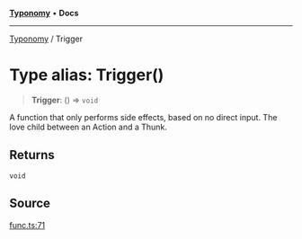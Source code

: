 [**Typonomy**](../README.md) • **Docs**

***

[Typonomy](../globals.md) / Trigger

# Type alias: Trigger()

> **Trigger**: () => `void`

A function that only performs side effects, based on no direct input.
The love child between an Action and a Thunk.

## Returns

`void`

## Source

[func.ts:71](https://github.com/softcraft-development/typonomy/blob/998a3a61fcab698d064d63ac7adfa4f782485616/src/func.ts#L71)
